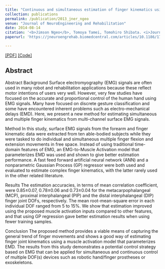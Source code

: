 ```yaml
---
title: "Continuous and simultaneous estimation of finger kinematics using inputs from an EMG-to-muscle activation model"
collection: publications
permalink: /publication/2013_jner_ngeo
venue: "Journal of NeuroEngineering and Rehabilitation"
date: 2014-08-14
citation: '<b>Jimson Ngeo</b>, Tomoya Tamei, Tomohiro Shibata. <i>Journal of NeuroEngineering and Rehabilitation</i>.'
paperurl: 'https://jneuroengrehab.biomedcentral.com/articles/10.1186/1743-0003-11-122'

---  
```

[[PDF]](https://jneuroengrehab.biomedcentral.com/track/pdf/10.1186/1743-0003-11-122?site=jneuroengrehab.biomedcentral.com) [[Code]]()

## Abstract
Abstract
Background
Surface electromyography (EMG) signals are often used in many robot and rehabilitation applications because these reflect motor intentions of users very well. However, very few studies have focused on the accurate and proportional control of the human hand using EMG signals. Many have focused on discrete gesture classification and some have encountered inherent problems such as electro-mechanical delays (EMD). Here, we present a new method for estimating simultaneous and multiple finger kinematics from multi-channel surface EMG signals.

Method
In this study, surface EMG signals from the forearm and finger kinematic data were extracted from ten able-bodied subjects while they were tasked to do individual and simultaneous multiple finger flexion and extension movements in free space. Instead of using traditional time-domain features of EMG, an EMG-to-Muscle Activation model that parameterizes EMD was used and shown to give better estimation performance. A fast feed forward artificial neural network (ANN) and a nonparametric Gaussian Process (GP) regressor were both used and evaluated to estimate complex finger kinematics, with the latter rarely used in the other related literature.

Results
The estimation accuracies, in terms of mean correlation coefficient, were 0.85±0.07, 0.78±0.06 and 0.73±0.04 for the metacarpophalangeal (MCP), proximal interphalangeal (PIP) and the distal interphalangeal (DIP) finger joint DOFs, respectively. The mean root-mean-square error in each individual DOF ranged from 5 to 15%. We show that estimation improved using the proposed muscle activation inputs compared to other features, and that using GP regression gave better estimation results when using fewer training samples.

Conclusion
The proposed method provides a viable means of capturing the general trend of finger movements and shows a good way of estimating finger joint kinematics using a muscle activation model that parameterizes EMD. The results from this study demonstrates a potential control strategy based on EMG that can be applied for simultaneous and continuous control of multiple DOF(s) devices such as robotic hand/finger prostheses or exoskeletons.
